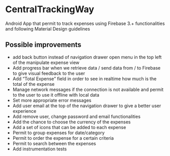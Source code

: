 # CentralTrackingWay
Android App that permit to track expenses using Firebase 3.+ functionalities and following Material Design guidelines

## Possible improvements
- add back button instead of navigation drawer open menu in the top left of the manipulate expense view
- Add progress bar when we retrieve data / send data from / to Firebase to give visual feedback to the user
- Add “Total Expense” field in order to see in realtime how much is the total of the expense
- Manage network messages if the connection is not available and permit to the user to use it offline with local data
- Set more appropriate error messages
- Add user email at the top of the navigation drawer to give a better user experience
- Add remove user, change password and email functionalities
- Add the chance to choose the currency of the expenses
- Add a set of icons that can be added to each expense
- Permit to group expenses for date/category
- Permit to order the expense for a certain criteria
- Permit to search between the expenses
- Add instrumentation tests